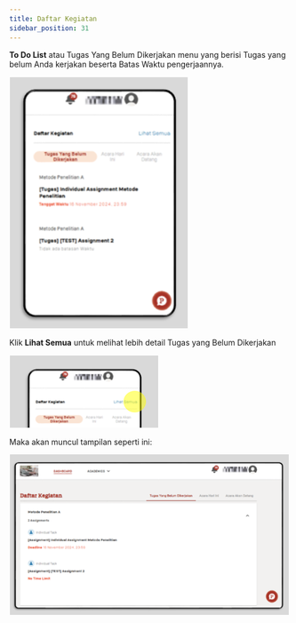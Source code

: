 ```yaml
---
title: Daftar Kegiatan
sidebar_position: 31
---
```

**To Do List** atau Tugas Yang Belum Dikerjakan menu yang berisi Tugas yang belum Anda kerjakan beserta Batas Waktu pengerjaannya.

![](/img/to-do-list-1.ind.png)

Klik **Lihat Semua** untuk melihat lebih detail Tugas yang Belum Dikerjakan

![](/img/to-do-list-2.ind.png)

Maka akan muncul tampilan seperti ini:


![](/img/to-do-list-3.ind.png)
